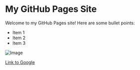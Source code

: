 # My GitHub Pages Site

Welcome to my GitHub Pages site! Here are some bullet points:

- Item 1
- Item 2
- Item 3

![Image](path-to-image.png)

[Link to Google](https://www.google.com)

